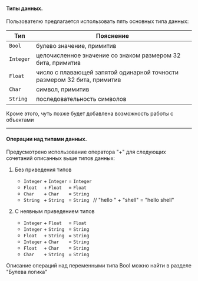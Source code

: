 #### Типы данных.

Пользователю предлагается использовать пять основных типа данных:
 
  | Тип       | Пояснение |
  | --------- | --------- | 
  | `Bool   ` | булево значение, примитив |
  | `Integer` | целочисленное значение со знаком размером 32 бита, примитив |
  | `Float  ` | число с плавающей запятой одинарной точности размером 32 бита, примитив |
  | `Char   ` | символ, примитив |
  | `String ` | последовательность символов |

Кроме этого, чуть позже будет добавлена возможность работы с объектами

---
#### Операции над типами данных.
 
Предусмотрено использование оператора "+" для следующих сочетаний описанных выше типов данных:

 1. Без приведения типов
    * `Integer` + `Integer` = `Integer`
    * `Float  ` + `Float  ` = `Float  `
    * `Char   ` + `Char   ` = `String `
    * `String ` + `String ` = `String `  // "hello " + "shell" = "hello shell"

 2. С неявным приведением типов
    * `Integer` + `Float  ` = `Float  `
    * `Integer` + `String ` = `String `
    * `Float  ` + `String ` = `String `
    * `Integer` + `Char   ` = `String `    
    * `Float  ` + `Char   ` = `String `
    * `Char   ` + `String ` = `String `

Описание операций над переменными типа Bool можно найти в разделе "Булева логика"
 
